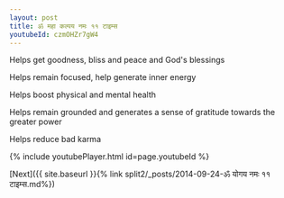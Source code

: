 ```yaml
---
layout: post
title: ॐ महा कल्पय नमः ११ टाइम्स
youtubeId: czmOHZr7gW4
---
```

 
 
Helps get goodness, bliss and peace and God's blessings
 
Helps remain focused, help generate inner energy 
 
Helps boost physical and mental health 
 
Helps remain grounded and generates a sense of gratitude towards the greater power 
 
Helps reduce bad karma
 
 
 
 


{% include youtubePlayer.html id=page.youtubeId %}
 
[Next]({{ site.baseurl }}{% link  split2/_posts/2014-09-24-ॐ योगय नमः ११ टाइम्स.md%})
 
